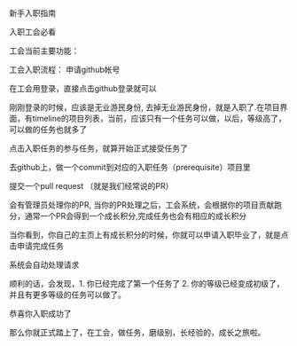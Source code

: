 新手入职指南

入职工会必看

工会当前主要功能：

工会入职流程：
申请github帐号

在工会用登录，直接点击github登录就可以

刚刚登录的时候，应该是无业游民身份, 去掉无业游民身份，就是入职了.在项目界面，有timeline的项目列表，当前，应该只有一个任务可以做，以后，等级高了，可以做的任务也就多了

点击入职任务的参与任务，就算开始正式接受任务了

去github上，做一个commit到对应的入职任务（prerequisite）项目里

提交一个pull request （就是我们经常说的PR）

会有管理员处理你的PR, 当你的PR处理之后，工会系统，会根据你的项目贡献跑分，通常一个PR会得到一个成长积分,完成任务也会有相应的成长积分

当你看到，你自己的主页上有成长积分的时候，你就可以申请入职毕业了，就是点击申请完成任务

系统会自动处理请求

顺利的话，会发现，1. 你已经完成了第一个任务了 2. 你的等级已经变成初级了，并且有更多等级的任务可以做了。

恭喜你入职成功了

那么你就正式踏上了，在工会，做任务，磨级别，长经验的，成长之旅啦。
